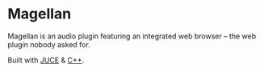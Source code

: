 # Magellan

Magellan is an audio plugin featuring an integrated web browser – the web plugin nobody asked for.

Built with [JUCE](https://juce.com/) & [C++](https://en.wikipedia.org/wiki/C%2B%2B).

